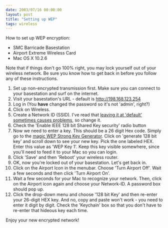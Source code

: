 ```yaml
---
date: 2003/07/16 00:00:00
layout: post
title: "Setting up WEP"
tags: wireless
---
```


How to set up WEP encryption:

- SMC Barricade Basestation
- Airport Extreme Wireless Card
- Mac OS X 10.2.6

Note that if things don't go 100% right, you may lock yourself out of your wireless network. Be sure you know how to get back in before you follow any of these instructions.

1. Set up non-encrypted transmission first. Make sure you can connect to your basestation and surf on the internet. 
1. Visit your basestation's URL - default is http://198.168.123.254 
1. Log in (You **have** changed the password so it's not 'admin', right?) 
1. Click on Wireless.  
1. Create a Network ID (SSID). I've read that [leaving it at 'default' sometimes causes problems](http://www.whiterabbits.com/MacNetJournal/stories/2002/03/20/aWeekofWireless.html), so change it. 
1. Check the 'Enable IEEE 128 bit Shared Key security' radio button 
1. Now we need to enter a key. This should be a 26 digit Hex code. Simply go to the [magic WEP Strong Key Generator](http://www.warewolflabs.com/portfolio/programming/wepskg/wepskg.html). Click on 'generate 128 bit key' and scroll down to see your new key. Pick the one labeled HEX. Enter this value as 'WEP Key 1'. Keep this key visible somewhere, since you'll need to feed it to your Mac so you can login.  
1. Click 'Save' and then 'Reboot' your wireless router. 
1. OK, now you're locked out of your basestation. Let's get back in. 
1. Click on the Airport Icon in the menubar. Choose 'Turn Airport Off'. Wait a few seconds and then click 'Turn Airport On'. 
1. Wait a few seconds for your Mac to recognize your network. Then, click on the Airport icon again and choose your Network-ID. A password box should pop up. 
1. Click the drop-down menu and choose '128 bit Key' and then re-enter your 26-digit HEX key. And no, copy and paste won't work - you need to enter it digit by digit. Check the 'Keychain' box so that you don't have to re-enter that hideous key each time.

Enjoy your new encrypted network!
